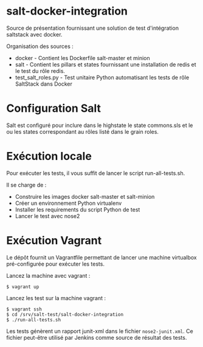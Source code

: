 # salt-docker-integration

Source de présentation fournissant une solution de test d'intégration saltstack avec docker.

Organisation des sources :

* docker - Contient les Dockerfile salt-master et minion
* salt - Contient les pillars et states fournissant une installation de redis et le test du rôle redis.
* test_salt_roles.py - Test unitaire Python automatisant les tests de rôle SaltStack dans Docker

# Configuration Salt

Salt est configuré pour inclure dans le highstate le state commons.sls et le ou les states correspondant
au rôles listé dans le grain roles.

# Exécution locale

Pour exécuter les tests, il vous suffit de lancer le script run-all-tests.sh.

Il se charge de :

* Construire les images docker salt-master et salt-minion
* Créer un environnement Python virtualenv
* Installer les requirements du script Python de test
* Lancer le test avec nose2


# Exécution Vagrant

Le dépôt fournit un Vagrantfile permettant de lancer une machine virtualbox pré-configurée pour exécuter
les tests.

Lancez la machine avec vagrant :

```shell
$ vagrant up
```

Lancez les test sur la machine vagrant :

```shell
$ vagrant ssh
$ cd /srv/salt-test/salt-docker-integration
$ ./run-all-tests.sh
```

Les tests génèrent un rapport junit-xml dans le fichier `nose2-junit.xml`.
Ce fichier peut-être utilisé par Jenkins comme source de résultat des tests.
